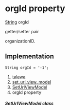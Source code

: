 
<div>

# orgId property

</div>


[String](https://api.flutter.dev/flutter/dart-core/String-class.html)
orgId


getter/setter pair




organizationID.



## Implementation

``` language-dart
String orgId = '-1';
```







1.  [talawa](../../index.html)
2.  [set_url_view_model](../../view_model_pre_auth_view_models_set_url_view_model/)
3.  [SetUrlViewModel](../../view_model_pre_auth_view_models_set_url_view_model/SetUrlViewModel-class.html)
4.  orgId property

##### SetUrlViewModel class







